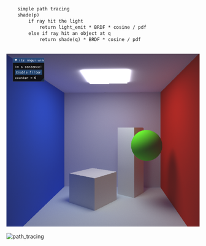 ```
    simple path tracing
    shade(p)
        if ray hit the light
            return light_emit * BRDF * cosine / pdf
        else if ray hit an object at q
            return shade(q) * BRDF * cosine / pdf
  
```

![path_tracing](../../assets/cube.png "👍👍")

![path_tracing](../../assets/path_tracing.gif "👍👍")
